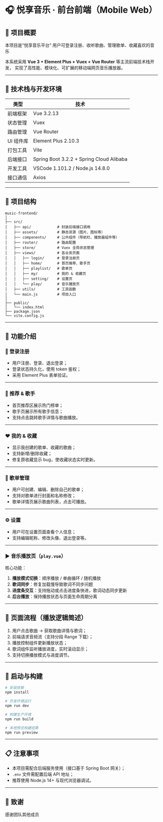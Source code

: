 

# 🎧 悦享音乐 · 前台前端（Mobile Web）

## 📖 项目概要

本项目是“悦享音乐平台”
用户可登录注册、收听歌曲、管理歌单、收藏喜欢的音乐

本系统采用 **Vue 3 + Element Plus + Vuex + Vue Router** 等主流前端技术栈开发，
实现了高性能、模块化、可扩展的移动端网页音乐播放器。

---

## 🧱 技术栈与开发环境

| 类型     | 技术                                       |
| ------ | ---------------------------------------- |
| 前端框架   | Vue 3.2.13                               |
| 状态管理   | Vuex                                     |
| 路由管理   | Vue Router                               |
| UI 组件库 | Element Plus 2.10.3                      |
| 打包工具   | Vite                                     |
| 后端接口   | Spring Boot 3.2.2 + Spring Cloud Alibaba |
| 开发工具   | VSCode 1.101.2 / Node.js 14.8.0          |
| 接口通信   | Axios                                    |

---

## 🧩 项目结构

```
music-frontend/
│
├── src/
│   ├── api/            # 封装后端接口调用
│   ├── assets/         # 静态资源（图片、图标等）
│   ├── components/     # 公共组件（导航栏、播放器组件等）
│   ├── router/         # 路由配置
│   ├── store/          # Vuex 全局状态管理
│   ├── views/          # 各业务页面
│   │   ├── login/      # 登录注册页
│   │   ├── home/       # 首页推荐、歌手页
│   │   ├── playlist/   # 歌单页
│   │   ├── my/         # 我的 & 收藏页
│   │   ├── setting/    # 设置页
│   │   └── play/       # 音乐播放页
│   ├── utils/          # 工具函数
│   └── main.js         # 项目入口
│
├── public/
│   └── index.html
├── package.json
└── vite.config.js
```

---

## 📱 功能介绍

### 🎵 登录注册

* 用户注册、登录、退出登录；
* 登录状态持久化，使用 token 鉴权；
* 采用 Element Plus 表单验证。

---

### 🌟 推荐 & 歌手

* 首页推荐区展示热门榜单；
* 歌手页展示所有歌手信息；
* 支持点击跳转歌手详情与歌曲播放。


---

### ❤️ 我的 & 收藏

* 显示我创建的歌单、收藏的歌曲；
* 支持新增/删除收藏；
* 修复原收藏显示 bug，使收藏状态实时更新。

---

### 🎼 歌单管理

* 用户可创建、编辑、删除自己的歌单；
* 支持对歌单进行封面和名称修改；
* 歌单详情页展示歌曲列表，点击可播放。

---

### ⚙️ 设置

* 用户可在设置页面查看个人信息；
* 支持编辑昵称、修改头像、退出登录等。

---

### ▶️ 音乐播放页（`play.vue`）

核心功能：

1. **播放模式切换**：顺序播放 / 单曲循环 / 随机播放
2. **歌词同步**：修复加载慢导致歌词不同步问题
3. **进度条交互**：支持拖动或点击进度条快进，歌词动态同步更新
4. **后台播放**：保持播放状态与页面生命周期分离

---

## 🧠 页面流程（播放逻辑简述）

1. 用户点击歌曲 → 获取歌曲详情与歌词；
2. 前端请求音频流（支持分段 Range 下载）；
3. 播放控制组件更新播放状态；
4. 歌词组件监听播放进度，实时滚动显示；
5. 支持切换播放模式与进度调节。

---

## 🔧 启动与构建

```bash
# 安装依赖
npm install

# 开发环境运行
npm run dev

# 构建生产环境
npm run build

# 本地预览构建结果
npm run preview
```

---

## 📋 注意事项

* 本项目需配合后端服务使用（接口基于 Spring Boot 网关）；
* `.env` 文件需配置后端 API 地址；
* 推荐使用 Node.js 14+ 与现代浏览器调试。

---

## 💬 致谢

感谢团队其他成员
